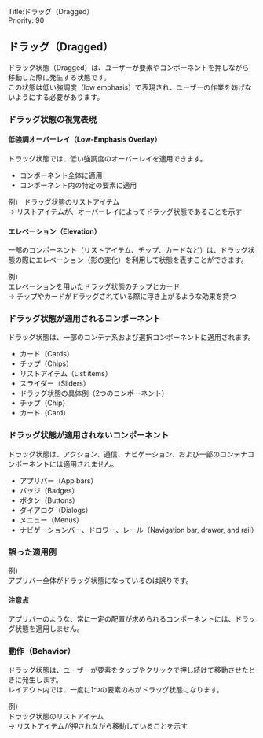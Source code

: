 Title:ドラッグ（Dragged）  
Priority: 90

## ドラッグ（Dragged）
ドラッグ状態（Dragged）は、ユーザーが要素やコンポーネントを押しながら移動した際に発生する状態です。  
この状態は低い強調度（low emphasis）で表現され、ユーザーの作業を妨げないようにする必要があります。  

### ドラッグ状態の視覚表現
#### 低強調オーバーレイ（Low-Emphasis Overlay）
ドラッグ状態では、低い強調度のオーバーレイを適用できます。  
 - コンポーネント全体に適用
 - コンポーネント内の特定の要素に適用

例）
ドラッグ状態のリストアイテム  
→ リストアイテムが、オーバーレイによってドラッグ状態であることを示す  

#### エレベーション（Elevation）
一部のコンポーネント（リストアイテム、チップ、カードなど）は、ドラッグ状態の際にエレベーション（影の変化）を利用して状態を表すことができます。  

例）  
エレベーションを用いたドラッグ状態のチップとカード  
→ チップやカードがドラッグされている際に浮き上がるような効果を持つ  

### ドラッグ状態が適用されるコンポーネント
ドラッグ状態は、一部のコンテナ系および選択コンポーネントに適用されます。  
 - カード（Cards）
 - チップ（Chips）
 - リストアイテム（List items）
 - スライダー（Sliders）
 - ドラッグ状態の具体例（2つのコンポーネント）
 - チップ（Chip）
 - カード（Card）

### ドラッグ状態が適用されないコンポーネント
ドラッグ状態は、アクション、通信、ナビゲーション、および一部のコンテナコンポーネントには適用されません。  
 - アプリバー（App bars）
 - バッジ（Badges）
 - ボタン（Buttons）
 - ダイアログ（Dialogs）
 - メニュー（Menus）
 - ナビゲーションバー、ドロワー、レール（Navigation bar, drawer, and rail）

### 誤った適用例
例）  
アプリバー全体がドラッグ状態になっているのは誤りです。  

#### 注意点
アプリバーのような、常に一定の配置が求められるコンポーネントには、ドラッグ状態を適用しません。  

### 動作（Behavior）
ドラッグ状態は、ユーザーが要素をタップやクリックで押し続けて移動させたときに発生します。  
レイアウト内では、一度に1つの要素のみがドラッグ状態になります。  

例）  
ドラッグ状態のリストアイテム  
→ リストアイテムが押されながら移動していることを示す  
